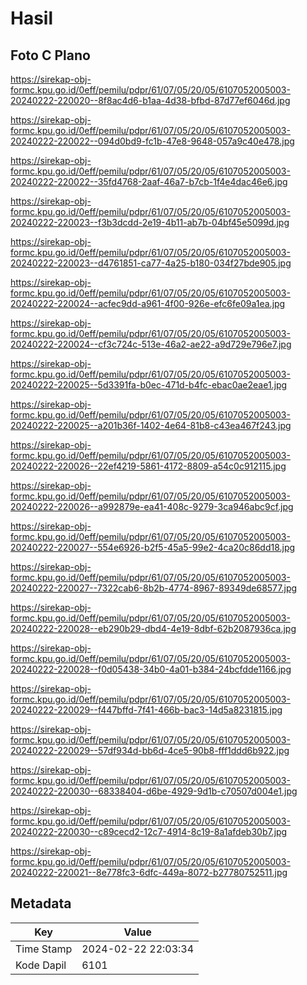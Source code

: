 # Hasil

## Foto C Plano

https://sirekap-obj-formc.kpu.go.id/0eff/pemilu/pdpr/61/07/05/20/05/6107052005003-20240222-220020--8f8ac4d6-b1aa-4d38-bfbd-87d77ef6046d.jpg

https://sirekap-obj-formc.kpu.go.id/0eff/pemilu/pdpr/61/07/05/20/05/6107052005003-20240222-220022--094d0bd9-fc1b-47e8-9648-057a9c40e478.jpg

https://sirekap-obj-formc.kpu.go.id/0eff/pemilu/pdpr/61/07/05/20/05/6107052005003-20240222-220022--35fd4768-2aaf-46a7-b7cb-1f4e4dac46e6.jpg

https://sirekap-obj-formc.kpu.go.id/0eff/pemilu/pdpr/61/07/05/20/05/6107052005003-20240222-220023--f3b3dcdd-2e19-4b11-ab7b-04bf45e5099d.jpg

https://sirekap-obj-formc.kpu.go.id/0eff/pemilu/pdpr/61/07/05/20/05/6107052005003-20240222-220023--d4761851-ca77-4a25-b180-034f27bde905.jpg

https://sirekap-obj-formc.kpu.go.id/0eff/pemilu/pdpr/61/07/05/20/05/6107052005003-20240222-220024--acfec9dd-a961-4f00-926e-efc6fe09a1ea.jpg

https://sirekap-obj-formc.kpu.go.id/0eff/pemilu/pdpr/61/07/05/20/05/6107052005003-20240222-220024--cf3c724c-513e-46a2-ae22-a9d729e796e7.jpg

https://sirekap-obj-formc.kpu.go.id/0eff/pemilu/pdpr/61/07/05/20/05/6107052005003-20240222-220025--5d3391fa-b0ec-471d-b4fc-ebac0ae2eae1.jpg

https://sirekap-obj-formc.kpu.go.id/0eff/pemilu/pdpr/61/07/05/20/05/6107052005003-20240222-220025--a201b36f-1402-4e64-81b8-c43ea467f243.jpg

https://sirekap-obj-formc.kpu.go.id/0eff/pemilu/pdpr/61/07/05/20/05/6107052005003-20240222-220026--22ef4219-5861-4172-8809-a54c0c912115.jpg

https://sirekap-obj-formc.kpu.go.id/0eff/pemilu/pdpr/61/07/05/20/05/6107052005003-20240222-220026--a992879e-ea41-408c-9279-3ca946abc9cf.jpg

https://sirekap-obj-formc.kpu.go.id/0eff/pemilu/pdpr/61/07/05/20/05/6107052005003-20240222-220027--554e6926-b2f5-45a5-99e2-4ca20c86dd18.jpg

https://sirekap-obj-formc.kpu.go.id/0eff/pemilu/pdpr/61/07/05/20/05/6107052005003-20240222-220027--7322cab6-8b2b-4774-8967-89349de68577.jpg

https://sirekap-obj-formc.kpu.go.id/0eff/pemilu/pdpr/61/07/05/20/05/6107052005003-20240222-220028--eb290b29-dbd4-4e19-8dbf-62b2087936ca.jpg

https://sirekap-obj-formc.kpu.go.id/0eff/pemilu/pdpr/61/07/05/20/05/6107052005003-20240222-220028--f0d05438-34b0-4a01-b384-24bcfdde1166.jpg

https://sirekap-obj-formc.kpu.go.id/0eff/pemilu/pdpr/61/07/05/20/05/6107052005003-20240222-220029--f447bffd-7f41-466b-bac3-14d5a8231815.jpg

https://sirekap-obj-formc.kpu.go.id/0eff/pemilu/pdpr/61/07/05/20/05/6107052005003-20240222-220029--57df934d-bb6d-4ce5-90b8-fff1ddd6b922.jpg

https://sirekap-obj-formc.kpu.go.id/0eff/pemilu/pdpr/61/07/05/20/05/6107052005003-20240222-220030--68338404-d6be-4929-9d1b-c70507d004e1.jpg

https://sirekap-obj-formc.kpu.go.id/0eff/pemilu/pdpr/61/07/05/20/05/6107052005003-20240222-220030--c89cecd2-12c7-4914-8c19-8a1afdeb30b7.jpg

https://sirekap-obj-formc.kpu.go.id/0eff/pemilu/pdpr/61/07/05/20/05/6107052005003-20240222-220021--8e778fc3-6dfc-449a-8072-b27780752511.jpg


## Metadata

| Key        | Value               |
| ---------- | ------------------- |
| Time Stamp | 2024-02-22 22:03:34 |
| Kode Dapil | 6101                |



